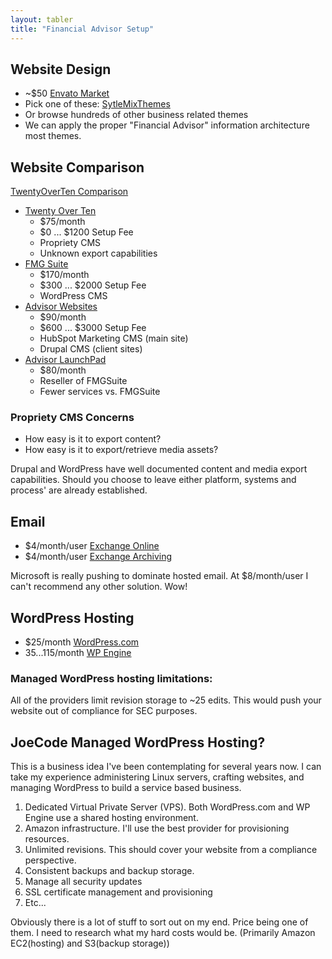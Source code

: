 ```yaml
---
layout: tabler
title: "Financial Advisor Setup"
---
```


## Website Design
  - ~$50 [Envato Market](https://themeforest.net/category/wordpress)
  - Pick one of these: [SytleMixThemes](http://consulting.stylemixthemes.com/landing/#)
  - Or browse hundreds of other business related themes
  - We can apply the proper "Financial Advisor" information architecture most themes.

## Website Comparison

[TwentyOverTen Comparison](https://blog.twentyoverten.com/comparing-website-builders-for-financial-advisors-2017/)

* [Twenty Over Ten](https://twentyoverten.com/pricing)
  - $75/month
  - $0 ... $1200 Setup Fee
  - Propriety CMS
  - Unknown export capabilities
* [FMG Suite](https://fmgsuite.com)
  - $170/month
  - $300 ... $2000 Setup Fee
  - WordPress CMS
* [Advisor Websites](https://www.advisorwebsites.com)
  - $90/month
  - $600 ... $3000 Setup Fee
  - HubSpot Marketing CMS (main site)
  - Drupal CMS (client sites)
* [Advisor LaunchPad](http://advisorlaunchpad.com)
  - $80/month
  - Reseller of FMGSuite
  - Fewer services vs. FMGSuite

### Propriety CMS Concerns

* How easy is it to export content?
* How easy is it to export/retrieve media assets?

Drupal and WordPress have well documented content and media export capabilities.  Should you choose to leave either platform, systems and process' are already established.

## Email

* $4/month/user [Exchange Online](https://products.office.com/en-US/exchange/exchange-online)
* $4/month/user [Exchange Archiving](https://products.office.com/en-us/exchange/microsoft-exchange-online-archiving-email)

Microsoft is really pushing to dominate hosted email.  At $8/month/user I can't recommend any other solution.  Wow!

## WordPress Hosting

* $25/month [WordPress.com](https://wordpress.com/#plans)
* $35...$115/month [WP Engine](https://wpengine.com/plans/)

### Managed WordPress hosting limitations: 

All of the providers limit revision storage to ~25 edits.  This would push your website out of compliance for SEC purposes. 

## JoeCode Managed WordPress Hosting?

This is a business idea I've been contemplating for several years now.  I can take my experience administering Linux servers, crafting websites, and managing WordPress to build a service based business.

1. Dedicated Virtual Private Server (VPS). Both WordPress.com and WP Engine use a shared hosting environment.  
2. Amazon infrastructure.  I'll use the best provider for provisioning resources.
3. Unlimited revisions. This should cover your website from a compliance perspective.
4. Consistent backups and backup storage.
5. Manage all security updates
6. SSL certificate management and provisioning
7. Etc...

Obviously there is a lot of stuff to sort out on my end.  Price being one of them.  I need to research what my hard costs would be.  (Primarily Amazon EC2(hosting) and S3(backup storage))
